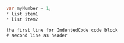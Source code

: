 ```cs
var myNumber = 1;
* list item1
* list item2
```

    the first line for IndentedCode code block
    # second line as header
     